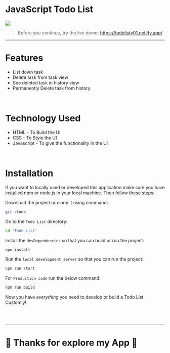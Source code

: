 # JavaScript Todo List

<a href="https://todolistv01.netlify.app/">
  <img src="https://cdn.dribbble.com/userupload/4801517/file/original-acc9becc428b11f242eb2f78bb3c45f4.png?resize=1200x900">
</a>

<br>

> Before you continue, try the live demo: https://todolistv01.netlify.app/ <br />

<hr />

# Features
- List down task
- Delete task from task view
- See deleted task in history view
- Permanently Delete task from history

<br> 

# Technology Used

- HTML - To Build the UI <br>
- CSS - To Style the UI <br>
- Javascript - To give the functionality in the UI

<br> 

# Installation

If you want to locally used or developed this application make sure you have installed npm or node.js in your local machine. Then follow these steps:

Download the project or clone it using command:
```sh
git clone 
```

Go to the `Todo List` directory:
```sh
cd 'Todo List'
```

Install the `devDependencies` so that you can build or run the project:
```sh
npm install
```

Run the `local development server` so that you can run the project:
```sh
npm run start
```

For `Production code` run the below command:
```sh
npm run build
```

Now you have _everything_ you need to develop or build a Todo List Customly!

<br>
<br>

<hr>

# 💚 Thanks for explore my App 💚
